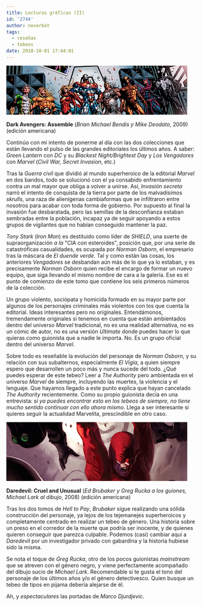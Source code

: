 ```yaml
---
title: Lecturas gráficas (II)
id: '2744'
author: neverbot
tags:
  - reseñas
  - tebeos
date: 2010-10-01 17:44:01
---
```


![dark_avengers.png](./lecturas-graficas-ii/dark_avengers.png)

**Dark Avengers: Assemble** (_Brian Michael Bendis y Mike Deodato_, 2009) (edición americana)

Continúo con mi intento de ponerme al día con las dos colecciones que están llevando el pulso de las grandes editoriales los últimos años. A saber: _Green Lantern_ con _DC_ y su _Blackest Night/Brightest Day_ y _Los Vengadores_ con _Marvel_ (_Civil War, Secret Invasion_, etc.)

Tras la _Guerra civil_ que dividió al mundo superheroico de la editorial _Marvel_ en dos bandos, todo se solucionó con el ya consabido enfrentamiento contra un mal mayor que obliga a volver a unirse. Así, _Invasión secreta_ narró el intento de conquista de la tierra por parte de los malvadísimos _skrulls_, una raza de alienígenas cambiaformas que se infiltraron entre nosotros para acabar con toda forma de gobierno. Por supuesto al final la invasión fue desbaratada, pero las semillas de la desconfianza estaban sembradas entre la población, incapaz ya de seguir apoyando a estos grupos de vigilantes que no habían conseguido mantener la paz.

_Tony Stark_ (_Iron Man_) es destituido como líder de _SHIELD_, una suerte de supraorganización _a la_ "CIA con esteroides", posición que, por una serie de catastróficas casualidades, es ocupada por _Norman Osborn_, el empresario tras la máscara de _El duende verde_. Tal y como están las cosas, los anteriores _Vengadores_ se desbandan aún más de lo que ya lo estaban, y es precisamente _Norman Osborn_ quien recibe el encargo de formar un nuevo equipo, que siga llevando el mismo nombre de cara a la galería. Ese es el punto de comienzo de este tomo que contiene los seis primeros números de la colección.

Un grupo violento, sociópata y homicida formado en su mayor parte por algunos de los personajes criminales más violentos con los que cuenta la editorial. Ideas interesantes pero no originales. Entendámonos, tremendamente originales si tenemos en cuenta que están ambientados dentro del universo _Marvel_ tradicional, no es una realidad alternativa, no es un cómic de autor, no es una versión _Ultimate_ donde puedes hacer lo que quieras como guionista que a nadie le importa. No. Es un grupo oficial dentro del universo _Marvel_.

Sobre todo es reseñable la evolución del personaje de _Norman Osborn_, y su relación con sus subalternos, especialmente _El Vigía_, a quien siempre espero que desarrollen un poco más y nunca sucede del todo. ¿Qué puedes esperar de este tebeo? Leer a _The Authority_ pero ambientada en el universo _Marvel_ de siempre, incluyendo las muertes, la violencia y el lenguaje. Que hayamos llegado a este punto explica que hayan cancelado _The Authority_ recientemente. Como su propio guionista decía en una entrevista: _si ya puedes encontrar esto en los tebeos de siempre, no tiene mucho sentido continuar con ello ahora mismo_. Llega a ser interesante si quieres seguir la actualidad Marvelita, prescindible en otro caso.

![daredevil.png](./lecturas-graficas-ii/daredevil.png)

**Daredevil: Cruel and Unusual** (_Ed Brubaker y Greg Rucka a los guiones, Michael Lark al dibujo_, 2008) (edición americana)

Tras los dos tomos de _Hell to Pay_, _Brubaker_ sigue realizando una sólida construcción del personaje, ya lejos de los tejemanejes superheroicos y completamente centrado en realizar un tebeo de género. Una historia sobre un preso en el corredor de la muerte que podría ser inocente, y de quienes quieren conseguir que parezca culpable. Podemos (casi) cambiar aquí a _Daredevil_ por un investigador privado con gabardina y la historia hubiese sido la misma.

Se nota el toque de _Greg Rucka_, otro de los pocos guionistas _mainstream_ que se atreven con el género negro, y viene perfectamente acompañado del dibujo sucio de _Michael Lark_. Recomendable si te gusta el tono del personaje de los últimos años y/o el género detectivesco. Quien busque un tebeo de tipos en pijama debería alejarse de él.

Ah, y _espectaculares_ las portadas de _Marco Djurdjevic_.